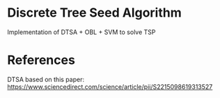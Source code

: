 # Discrete Tree Seed Algorithm
Implementation of DTSA + OBL + SVM to solve TSP 

# References

DTSA based on this paper: https://www.sciencedirect.com/science/article/pii/S2215098619313527
